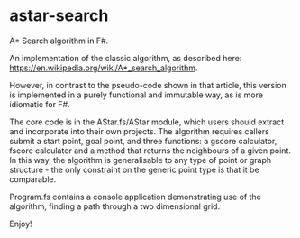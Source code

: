 # astar-search

A* Search algorithm in F#.

An implementation of the classic algorithm, as described here: https://en.wikipedia.org/wiki/A*_search_algorithm.

However, in contrast to the pseudo-code shown in that article, this version is implemented in a purely functional and immutable way, as is more idiomatic for F#.

The core code is in the AStar.fs/AStar module, which users should extract and incorporate into their own projects. The algorithm requires callers submit a start point, goal point, and three functions: a gscore calculator, fscore calculator and a method that returns the neighbours of a given point. In this way, the algorithm is generalisable to any type of point or graph structure - the only constraint on the generic point type is that it be comparable.

Program.fs contains a console application demonstrating use of the algorithm, finding a path through a two dimensional grid.

Enjoy!
